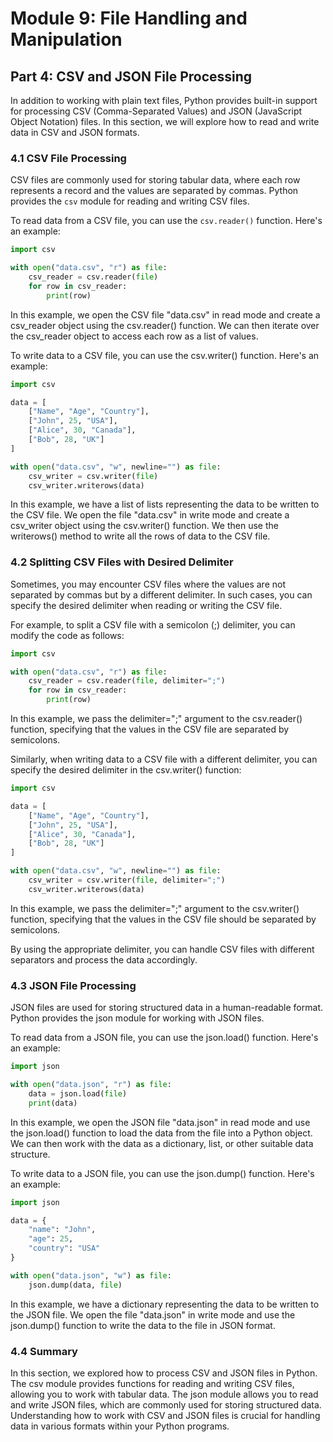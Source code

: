 # Module 9: File Handling and Manipulation

## Part 4: CSV and JSON File Processing

In addition to working with plain text files, Python provides built-in support for processing CSV (Comma-Separated Values) 
and JSON (JavaScript Object Notation) files. In this section, we will explore how to read and write data in CSV and JSON formats.

### 4.1 CSV File Processing

CSV files are commonly used for storing tabular data, where each row represents a record and the values are separated by commas. 
Python provides the `csv` module for reading and writing CSV files.

To read data from a CSV file, you can use the `csv.reader()` function. Here's an example:

```python
import csv

with open("data.csv", "r") as file:
    csv_reader = csv.reader(file)
    for row in csv_reader:
        print(row)
```

In this example, we open the CSV file "data.csv" in read mode and create a csv_reader object using the csv.reader() function. 
We can then iterate over the csv_reader object to access each row as a list of values.

To write data to a CSV file, you can use the csv.writer() function. Here's an example:

```python
import csv

data = [
    ["Name", "Age", "Country"],
    ["John", 25, "USA"],
    ["Alice", 30, "Canada"],
    ["Bob", 28, "UK"]
]

with open("data.csv", "w", newline="") as file:
    csv_writer = csv.writer(file)
    csv_writer.writerows(data)
```

In this example, we have a list of lists representing the data to be written to the CSV file. We open the file "data.csv"
in write mode and create a csv_writer object using the csv.writer() function. We then use the writerows() method to write 
all the rows of data to the CSV file.

### 4.2 Splitting CSV Files with Desired Delimiter

Sometimes, you may encounter CSV files where the values are not separated by commas but by a different delimiter. In such cases,
you can specify the desired delimiter when reading or writing the CSV file.

For example, to split a CSV file with a semicolon (;) delimiter, you can modify the code as follows:

```python
import csv

with open("data.csv", "r") as file:
    csv_reader = csv.reader(file, delimiter=";")
    for row in csv_reader:
        print(row)
```


In this example, we pass the delimiter=";" argument to the csv.reader() function, specifying that the values in the CSV file are separated by semicolons.

Similarly, when writing data to a CSV file with a different delimiter, you can specify the desired delimiter in the csv.writer() function:

```python
import csv

data = [
    ["Name", "Age", "Country"],
    ["John", 25, "USA"],
    ["Alice", 30, "Canada"],
    ["Bob", 28, "UK"]
]

with open("data.csv", "w", newline="") as file:
    csv_writer = csv.writer(file, delimiter=";")
    csv_writer.writerows(data)
```

In this example, we pass the delimiter=";" argument to the csv.writer() function, specifying that the values in the CSV file should be separated by semicolons.

By using the appropriate delimiter, you can handle CSV files with different separators and process the data accordingly.

### 4.3 JSON File Processing

JSON files are used for storing structured data in a human-readable format. Python provides the json module for working with JSON files.

To read data from a JSON file, you can use the json.load() function. Here's an example:

```python
import json

with open("data.json", "r") as file:
    data = json.load(file)
    print(data)
```

In this example, we open the JSON file "data.json" in read mode and use the json.load() function to load the data from the file
into a Python object. We can then work with the data as a dictionary, list, or other suitable data structure.

To write data to a JSON file, you can use the json.dump() function. Here's an example:

```python
import json

data = {
    "name": "John",
    "age": 25,
    "country": "USA"
}

with open("data.json", "w") as file:
    json.dump(data, file)
```

In this example, we have a dictionary representing the data to be written to the JSON file. We open the file "data.json" in write 
mode and use the json.dump() function to write the data to the file in JSON format.

### 4.4 Summary

In this section, we explored how to process CSV and JSON files in Python. The csv module provides functions for reading and writing
CSV files, allowing you to work with tabular data. The json module allows you to read and write JSON files, which are commonly
used for storing structured data. Understanding how to work with CSV and JSON files is crucial for handling data in 
various formats within your Python programs.